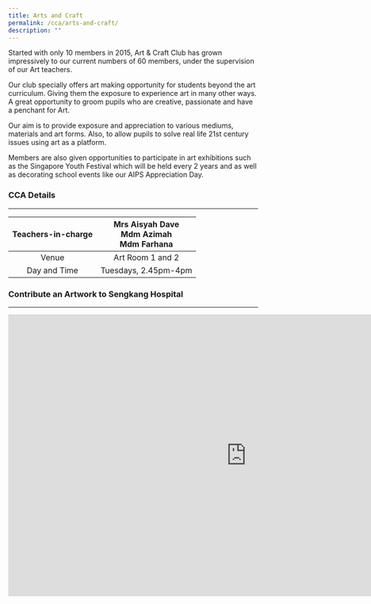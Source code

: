 ```yaml
---
title: Arts and Craft
permalink: /cca/arts-and-craft/
description: ""
---
```

Started with only 10 members in 2015, Art &amp; Craft Club has grown impressively to our current numbers of 60 members, under the supervision of our Art teachers.

  

Our club specially offers art making opportunity for students beyond the art curriculum. Giving them the exposure to experience art in many other ways. A great opportunity to groom pupils who are creative, passionate and have a penchant for Art.

Our aim is to provide exposure and appreciation to various mediums, materials and art forms. Also, to allow pupils to solve real life 21st century issues using art as a platform.

  

Members are also given opportunities to participate in art exhibitions such as the Singapore Youth Festival which will be held every 2 years and as well as decorating school events like our AIPS Appreciation Day.

  

### CCA Details
-----------

| Teachers-in-charge | Mrs Aisyah Dave <br> Mdm Azimah <br> Mdm Farhana  |
|:---:|:---:|
| Venue | Art Room 1 and 2 |
| Day and Time | Tuesdays, 2.45pm-4pm 

### Contribute an Artwork to Sengkang Hospital
----------
<iframe allowfullscreen="true" height="569" width="960" frameborder="0" src="https://docs.google.com/presentation/d/e/2PACX-1vRgQyOggODcUJh3WoBrpIlIW7oDUKRTNQ-NTGQqLBsBGW_uiRTPL58frnhca9jZvzsTxVj8xmf-q5d_/embed?start=false&amp;loop=false&amp;delayms=3000"></iframe>